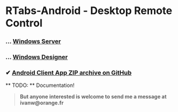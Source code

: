 # RTabs-Android - Desktop Remote Control

 ### … [Windows Server](https://github.com/ivanwfr/RTabs-Desktop)
 
 ### … [Windows Designer](https://github.com/ivanwfr/RTabs-Desktop)
 
 ### ✔ [Android Client App ZIP archive on GitHub](../archive/master.zip)

** TODO: ** Documentation!
> __But anyone interested is welcome to send me a message at ivanw@orange.fr__
